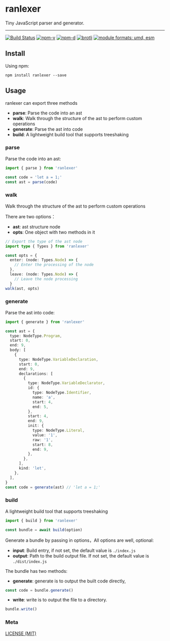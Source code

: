 # ranlexer

Tiny JavaScript parser and generator.

---

<a href="https://github.com/chaxus/ranlexer/actions"><img src="https://img.shields.io/github/actions/workflow/status/chaxus/ranlexer/main.yml" alt="Build Status"></a>
<a href="https://npmjs.com/package/ranlexer"><img src="https://img.shields.io/npm/v/ranlexer.svg" alt="npm-v"></a>
<a href="https://npmjs.com/package/ranlexer"><img src="https://img.shields.io/npm/dt/ranlexer.svg" alt="npm-d"></a>
<a href="https://bundlephobia.com/result?p=ranlexer"><img src="https://img.badgesize.io/https:/unpkg.com/ranlexer/dist/index.umd.js?label=brotli&compression=brotli" alt="brotli"></a>
<a href="#alternative-installation-methods"><img src="https://img.shields.io/badge/module%20formats-umd%2C%20esm-green.svg" alt="module formats: umd, esm"></a>

## Install

Using npm:

```console
npm install ranlexer --save
```

## Usage

ranlexer can export three methods

- **parse**: Parse the code into an ast
- **walk**: Walk through the structure of the ast to perform custom operations
- **generate**: Parse the ast into code
- **build**: A lightweight build tool that supports treeshaking

### parse

Parse the code into an ast:

```ts
import { parse } from 'ranlexer'

const code = 'let a = 1;'
const ast = parse(code)
```

### walk

Walk through the structure of the ast to perform custom operations

There are two options：

- **ast**: ast structure node
- **opts**: One object with two methods in it

```ts
// Export the type of the ast node
import type { Types } from 'ranlexer'

const opts = {
  enter: (node: Types.Node) => {
    // Enter the processing of the node
  },
  leave: (node: Types.Node) => {
    // Leave the node processing
  }
walk(ast, opts)

```

### generate

Parse the ast into code:

```ts
import { generate } from 'ranlexer'

const ast = {
  type: NodeType.Program,
  start: 0,
  end: 9,
  body: [
    {
      type: NodeType.VariableDeclaration,
      start: 0,
      end: 9,
      declarations: [
        {
          type: NodeType.VariableDeclarator,
          id: {
            type: NodeType.Identifier,
            name: 'a',
            start: 4,
            end: 5,
          },
          start: 4,
          end: 9,
          init: {
            type: NodeType.Literal,
            value: '1',
            raw: '1',
            start: 8,
            end: 9,
          },
        },
      ],
      kind: 'let',
    },
  ],
}
const code = generate(ast) // 'let a = 1;'
```

### build

A lightweight build tool that supports treeshaking

```ts
import { build } from 'ranlexer'

const bundle = await build(option)
```

Generate a bundle by passing in options，All options are well, optional:

- **input**: Build entry, if not set, the default value is `./index.js`
- **output**: Path to the build output file. If not set, the default value is `./dist/index.js`

The bundle has two methods:

- **generate**: generate is to output the built code directly,

```ts
const code = bundle.generate()
```

- **write**: write is to output the file to a directory.

```ts
bundle.write()
```

### Meta

[LICENSE (MIT)](/LICENSE)
